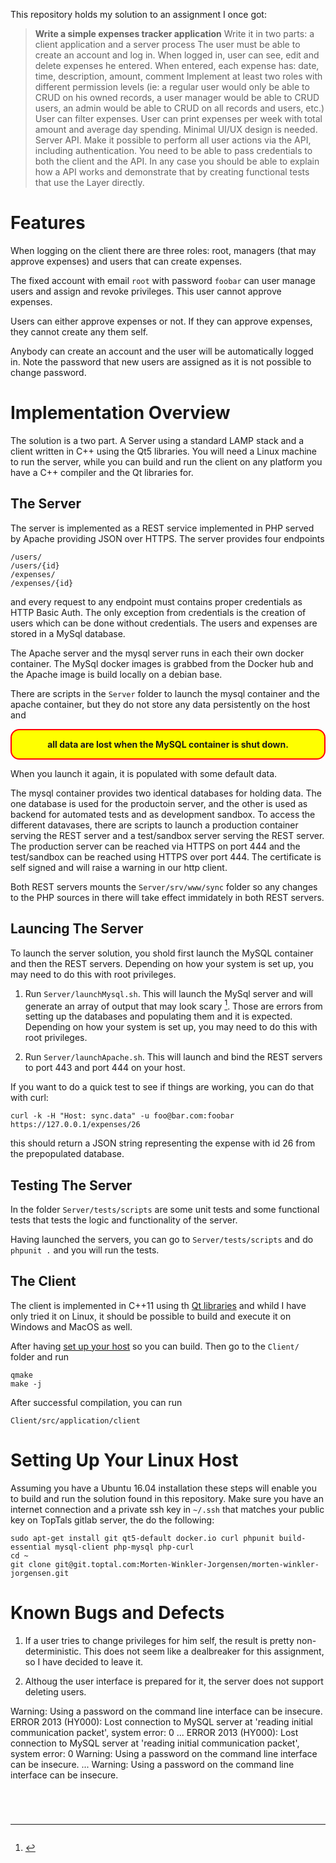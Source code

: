 This repository holds my solution to an assignment I once got:


> **Write a simple expenses tracker application**
> Write it in two parts: a client application and a server process
> The user must be able to create an account and log in.
> When logged in, user can see, edit and delete expenses he entered.
> When entered, each expense has: date, time, description, amount, comment
> Implement at least two roles with different permission levels (ie: a regular 
> user would only be able to CRUD on his owned records, a user manager would be 
> able to CRUD users, an admin would be able to CRUD on all records and users, 
> etc.)
> User can filter expenses.
> User can print expenses per week with total amount and average day spending.
> Minimal UI/UX design is needed.
> Server API. Make it possible to perform all user actions via the API, including 
> authentication. You need to be able to pass credentials to both the client and 
> the API.
> In any case you should be able to explain how a API works and demonstrate that 
> by creating functional tests that use the Layer directly.


Features
========

When logging on the client there are three roles: root, managers (that may approve expenses) and users that can create expenses.

The fixed account with email `root` with password `foobar` can user manage users and assign and revoke privileges. This user cannot approve expenses.

Users can either approve expenses or not. If they can approve expenses, they cannot create any them self.

Anybody can create an account and the user will be automatically logged in. Note the password that new users are assigned as it is not possible to change password.


Implementation Overview
=======================

The solution is a two part. A Server using a standard LAMP stack and a client written in C++ using the Qt5 libraries. You will need a Linux machine to run the server, while you can build and run the client on any platform you have a C++ compiler and the Qt libraries for.

The Server
----------
The server is implemented as a REST service implemented in PHP served by Apache providing JSON over HTTPS. The server provides four endpoints
```
/users/
/users/{id}
/expenses/
/expenses/{id}
```
and every request to any endpoint must contains proper credentials as HTTP Basic Auth. The only exception from credentials is the creation of users which can be done without credentials. The users and expenses are stored in a MySql database.

The Apache server and the mysql server runs in each their own docker container. The MySql docker images is grabbed from the Docker hub and the Apache image is build locally on a debian base.

There are scripts in the `Server` folder to launch the mysql container and the apache container, but they do not store any data persistently on the host and


<div style="border:2px solid #ff0000; background-color: #ffff00; font-weight: bold; text-align: center;border-radius: 1em; padding: 1em;">all data are lost when the MySQL container is shut down.
</div>

When you launch it again, it is populated with some default data.

The mysql container provides two identical databases for holding data. The one database is used for the productoin server, and the other is used as backend for automated tests and as development sandbox. To access the different datavases, there are scripts to launch a production container serving the REST server and a test/sandbox server serving the REST server. The production server can be reached via HTTPS on port 444 and the test/sandbox can be reached using HTTPS over port 444. The certificate is self signed and will raise a warning in our http client.

Both REST servers mounts the `Server/srv/www/sync` folder so any changes to the PHP sources in there will take effect immidately in both REST servers.

Launcing The Server
-------------------
To launch the server solution, you shold first launch the MySQL container and then the REST servers. Depending on how your system is set up, you may need to do this with root privileges.

  1. Run `Server/launchMysql.sh`. This will launch the MySql server and will generate an array of output that may look scary [^1]. Those are errors from setting up the databases and populating them and it is expected. Depending on how your system is set up, you may need to do this with root privileges.

  2. Run `Server/launchApache.sh`. This will launch and bind the REST servers to port 443 and port 444 on your host.

If you want to do a quick test to see if things are working, you can do that with curl:

```curl -k -H "Host: sync.data" -u foo@bar.com:foobar https://127.0.0.1/expenses/26```

this should return a JSON string representing the expense with id 26 from the prepopulated database.


Testing The Server
------------------

In the folder ```Server/tests/scripts``` are some unit tests and some functional tests that tests the logic and functionality of the server. 

Having launched the servers, you can go to ```Server/tests/scripts``` and do ```phpunit .``` and you will run the tests.

The Client
----------

The client is implemented in C++11 using th [Qt libraries](http://qt.io) and whild I have only tried it on Linux, it should be possible to build and execute it on Windows and MacOS as well.


After having [set up your host](#abcde) so you can build. Then go to the `Client/` folder and run 
```
qmake
make -j
```
After successful compilation, you can run 
```
Client/src/application/client
```

Setting Up Your Linux Host 
==========================
<a name="abcde"></a>
Assuming you have a Ubuntu 16.04 installation these steps will enable you to build and run the solution found in this repository. Make sure you have an internet connection and a private ssh key in ```~/.ssh``` that matches your public key on TopTals gitlab server, the do the following:

```
sudo apt-get install git qt5-default docker.io curl phpunit build-essential mysql-client php-mysql php-curl
cd ~
git clone git@git.toptal.com:Morten-Winkler-Jorgensen/morten-winkler-jorgensen.git
```


Known Bugs and Defects
======================

  1. If a user tries to change privileges for him self, the result is pretty non-deterministic. This does not seem like a dealbreaker for this assignment, so I have decided to leave it.
  
  2. Althoug the user interface is prepared for it, the server does not support deleting users.




[^1]: ```
Warning: Using a password on the command line interface can be insecure.
ERROR 2013 (HY000): Lost connection to MySQL server at 'reading initial communication packet', system error: 0
...
ERROR 2013 (HY000): Lost connection to MySQL server at 'reading initial communication packet', system error: 0
Warning: Using a password on the command line interface can be insecure.
...
Warning: Using a password on the command line interface can be insecure.
```

  
  